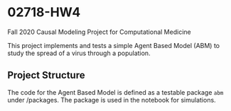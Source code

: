 # 02718-HW4
Fall 2020 Causal Modeling Project for Computational Medicine

This project implements and tests a simple Agent Based Model (ABM) to study the spread of a virus through a population.

## Project Structure
The code for the Agent Based Model is defined as a testable package `abm` under /packages. The package is used in the notebook for simulations.